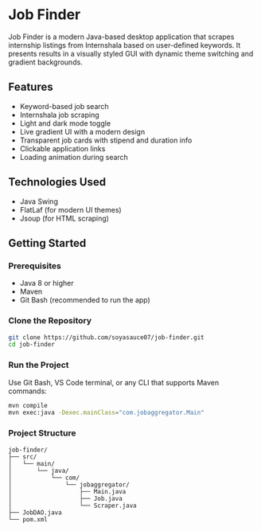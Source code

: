 # Job Finder

Job Finder is a modern Java-based desktop application that scrapes internship listings from Internshala based on user-defined keywords. It presents results in a visually styled GUI with dynamic theme switching and gradient backgrounds.

## Features

- Keyword-based job search
- Internshala job scraping
- Light and dark mode toggle
- Live gradient UI with a modern design
- Transparent job cards with stipend and duration info
- Clickable application links
- Loading animation during search


## Technologies Used

- Java Swing
- FlatLaf (for modern UI themes)
- Jsoup (for HTML scraping)

## Getting Started

### Prerequisites

- Java 8 or higher
- Maven
- Git Bash (recommended to run the app)

### Clone the Repository

```bash
git clone https://github.com/soyasauce07/job-finder.git
cd job-finder
```

### Run the Project

Use Git Bash, VS Code terminal, or any CLI that supports Maven commands:

```bash
mvn compile
mvn exec:java -Dexec.mainClass="com.jobaggregator.Main"
```

### Project Structure

```
job-finder/
├── src/
│   └── main/
│       └── java/
│           └── com/
│               └── jobaggregator/
│                   ├── Main.java
│                   ├── Job.java
│                   └── Scraper.java
├── JobDAO.java
└── pom.xml
```

